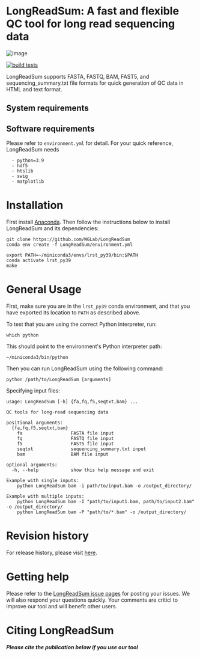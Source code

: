 # LongReadSum: A fast and flexible QC tool for long read sequencing data

![image](https://user-images.githubusercontent.com/14855676/180858677-bba1dda7-15a2-4ba0-8ff5-6c954d00ba85.png)

[![build tests](https://github.com/WGLab/LongReadSum/actions/workflows/build-test.yml/badge.svg)](https://github.com/WGLab/LongReadSum/actions/workflows/build-test.yml)

LongReadSum supports FASTA, FASTQ, BAM, FAST5, and sequencing_summary.txt file formats for quick generation of QC data in HTML and text format.

## System requirements

## Software requirements
Please refer to `environment.yml` for detail. For your quick reference, LongReadSum needs
```
  - python=3.9
  - hdf5
  - htslib
  - swig
  - matplotlib
```

# Installation
First install [Anaconda](https://www.anaconda.com/). Then follow the instructions below to install LongReadSum and its dependencies:

```
git clone https://github.com/WGLab/LongReadSum
conda env create -f LongReadSum/environment.yml

export PATH=~/miniconda3/envs/lrst_py39/bin:$PATH
conda activate lrst_py39
make

```


# General Usage

First, make sure you are in the `lrst_py39` conda environment, and that you have exported its location to `PATH` as described above.

To test that you are using the correct Python interpreter, run:

`which python`

This should point to the environment's Python interpreter path:

`~/miniconda3/bin/python`

Then you can run LongReadSum using the following command:

`python /path/to/LongReadSum [arguments]`

Specifying input files:

```
usage: LongReadSum [-h] {fa,fq,f5,seqtxt,bam} ...

QC tools for long-read sequencing data

positional arguments:
  {fa,fq,f5,seqtxt,bam}
    fa                  FASTA file input
    fq                  FASTQ file input
    f5                  FAST5 file input
    seqtxt              sequencing_summary.txt input
    bam                 BAM file input

optional arguments:
  -h, --help            show this help message and exit

Example with single inputs:
	python LongReadSum bam -i path/to/input.bam -o /output_directory/

Example with multiple inputs:
	python LongReadSum bam -I "path/to/input1.bam, path/to/input2.bam" -o /output_directory/
	python LongReadSum bam -P "path/to/*.bam" -o /output_directory/
```

# Revision history
For release history, please visit [here](https://github.com/WGLab/LongReadSum/releases). 

# Getting help
Please refer to the [LongReadSum issue pages](https://github.com/WGLab/LongReadSum/issues) for posting your issues. We will also respond your questions quickly. Your comments are criticl to improve our tool and will benefit other users.

# Citing LongReadSum
***Please cite the publication below if you use our tool***
